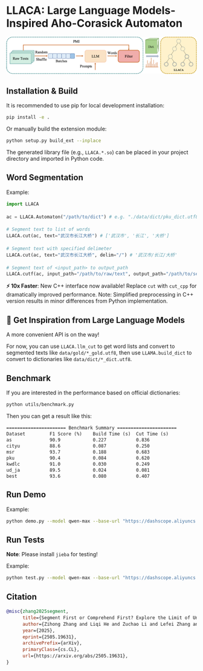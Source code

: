 # LLACA: Large Language Models-Inspired Aho-Corasick Automaton

![LLACA](/assets/LLACA.png)

## Installation & Build
It is recommended to use pip for local development installation:

```bash
pip install -e .
```

Or manually build the extension module:

```bash
python setup.py build_ext --inplace
```

The generated library file (e.g., `LLACA.*.so`) can be placed in your project directory and imported in Python code.

## Word Segmentation

Example:

```python
import LLACA

ac = LLACA.Automaton("/path/to/dict") # e.g. "./data/dict/pku_dict.utf8"

# Segment text to list of words
LLACA.cut(ac, text="武汉市长江大桥") # ['武汉市', '长江', '大桥']

# Segment text with specified delimeter
LLACA.cut(ac, text="武汉市长江大桥", delim="/") # '武汉市/长江/大桥'

# Segment text of <input_path> to output_path
LLACA.cutf(ac, input_path="/path/to/raw/text", output_path="/path/to/segmented/output")
```

**⚡ 10x Faster**: New C++ interface now available! Replace `cut` with `cut_cpp` for dramatically improved performance. Note: Simplified preprocessing in C++ version results in minor differences from Python implementation.

## 🌟 Get Inspiration from Large Language Models

A more convenient API is on the way!

For now, you can use `LLACA.llm_cut` to get word lists and convert to segmented texts like `data/gold/*_gold.utf8`, then use `LLAMA.build_dict` to convert to dictionaries like `data/dict/*_dict.utf8`.

## Benchmark

If you are interested in the performance based on official dictionaries:

```bash
python utils/benchmark.py
```

Then you can get a result like this:

```
====================== Benchmark Summary ======================
Dataset         F1 Score (%)    Build Time (s)  Cut Time (s)   
as              90.9            0.227           0.836          
cityu           88.6            0.087           0.250          
msr             93.7            0.188           0.683          
pku             90.4            0.084           0.620          
kwdlc           91.0            0.030           0.249          
ud_ja           89.5            0.024           0.081          
best            93.6            0.080           0.407           
```

## Run Demo

Example:

```bash
python demo.py --model qwen-max --base-url "https://dashscope.aliyuncs.com/compatible-mode/v1" --api-key $DASHSCOPE_API_KEY
```

## Run Tests
**Note**: Please install `jieba` for testing!

Example:

```bash
python test.py --model qwen-max --base-url "https://dashscope.aliyuncs.com/compatible-mode/v1" --api-key $DASHSCOPE_API_KEY
```

## Citation

```bib
@misc{zhang2025segment,
      title={Segment First or Comprehend First? Explore the Limit of Unsupervised Word Segmentation with Large Language Models}, 
      author={Zihong Zhang and Liqi He and Zuchao Li and Lefei Zhang and Hai Zhao and Bo Du},
      year={2025},
      eprint={2505.19631},
      archivePrefix={arXiv},
      primaryClass={cs.CL},
      url={https://arxiv.org/abs/2505.19631}, 
}
```